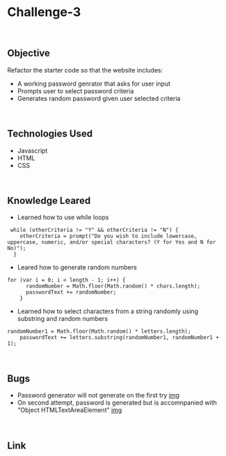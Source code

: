 # Challenge-3
<br>

## Objective 
Refactor the starter code so that the website includes:
* A working password genrator that asks for user input
* Prompts user to select password criteria
* Generates random password given user selected criteria
<br>

## Technologies Used
* Javascript
* HTML
* CSS
<br>

## Knowledge Leared
* Learned how to use while loops 
```
 while (otherCriteria != "Y" && otherCriteria != "N") {
    otherCriteria = prompt("Do you wish to include lowercase, uppercase, numeric, and/or special characters? (Y for Yes and N for No)");
  }
```
* Leared how to generate random numbers 
```
for (var i = 0; i < length - 1; i++) {
      randomNumber = Math.floor(Math.random() * chars.length);
      passwordText += randomNumber;
    }
```
* Learned how to select characters from a string randomly using substring and random numbers
```
randomNumber1 = Math.floor(Math.random() * letters.length);
    passwordText += letters.substring(randomNumber1, randomNumber1 + 1);
```
<br>

## Bugs
* Password generator will not generate on the first try 
[img](./Develop/Screenshot1.png)
* On second attempt, password is generated but is accomnpanied with "Object HTMLTextAreaElement" 
[img](./Develop/Screenshot2.png)
<br>

## Link
